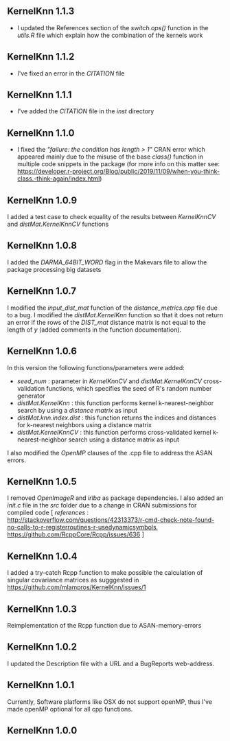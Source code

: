 
## KernelKnn 1.1.3

* I updated the References section of the *switch.ops()* function in the *utils.R* file which explain how the combination of the kernels work


## KernelKnn 1.1.2

* I've fixed an error in the *CITATION* file


## KernelKnn 1.1.1

* I've added the *CITATION* file in the *inst* directory


## KernelKnn 1.1.0

* I fixed the *"failure: the condition has length > 1"* CRAN error which appeared mainly due to the misuse of the base *class()* function in multiple code snippets in the package (for more info on this matter see: https://developer.r-project.org/Blog/public/2019/11/09/when-you-think-class.-think-again/index.html)


## KernelKnn 1.0.9

I added a test case to check equality of the results between *KernelKnnCV* and *distMat.KernelKnnCV* functions


## KernelKnn 1.0.8

I added the *DARMA_64BIT_WORD* flag in the Makevars file to allow the package processing big datasets


## KernelKnn 1.0.7

I modified the *input_dist_mat* function of the *distance_metrics.cpp* file due to a bug.
I modified  the *distMat.KernelKnn* function so that it does not return an error if the rows of the *DIST_mat* distance matrix is not equal to the length of *y* (added comments in the function documentation).


## KernelKnn 1.0.6

In this version the following functions/parameters were added:

* *seed_num* : parameter in *KernelKnnCV* and *distMat.KernelKnnCV* cross-validation functions, which specifies the seed of R's random number generator 
* *distMat.KernelKnn* : this function performs kernel k-nearest-neighbor search by using a *distance matrix* as input
* *distMat.knn.index.dist* : this function returns the indices and distances for k-nearest neighbors using a distance matrix
* *distMat.KernelKnnCV* : this function performs cross-validated kernel k-nearest-neighbor search using a distance matrix as input

I also modified the *OpenMP* clauses of the .cpp file to address the ASAN errors.


## KernelKnn 1.0.5

I removed *OpenImageR* and *irlba* as package dependencies. I also added an *init.c* file in the *src* folder due to a change in CRAN submissions for compiled code [  *references* : http://stackoverflow.com/questions/42313373/r-cmd-check-note-found-no-calls-to-r-registerroutines-r-usedynamicsymbols, https://github.com/RcppCore/Rcpp/issues/636  ]


## KernelKnn 1.0.4

I added a try-catch Rcpp function to make possible the calculation of singular covariance matrices as sugggested in https://github.com/mlampros/KernelKnn/issues/1


## KernelKnn 1.0.3

Reimplementation of the Rcpp function due to ASAN-memory-errors


## KernelKnn 1.0.2

I updated the Description file with a URL and a BugReports web-address.


## KernelKnn 1.0.1

Currently, Software platforms like OSX do not support openMP, thus I've made openMP optional for all cpp functions.


## KernelKnn 1.0.0




